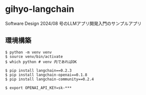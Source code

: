 # gihyo-langchain

Software Design 2024/08 号のLLMアプリ開発入門のサンプルアプリ

## 環境構築

```shell
$ python -m venv venv
$ source venv/bin/activate
$ which python # venv 内であればOK

$ pip install langchain==0.2.3
$ pip install langchain-openai==0.1.8
$ pip install langchain-community==0.2.4
```

```
$ export OPENAI_API_KEY=sk-***
```

